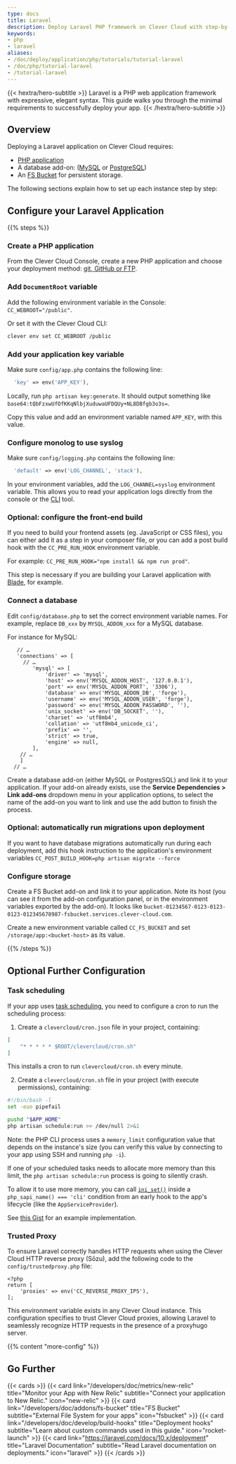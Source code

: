 ```yaml
---
type: docs
title: Laravel
description: Deploy Laravel PHP framework on Clever Cloud with step-by-step guide including database integration and configuration management
keywords:
- php
- laravel
aliases:
- /doc/deploy/application/php/tutorials/tutorial-laravel
- /doc/php/tutorial-laravel
- /tutorial-laravel
---
```


{{< hextra/hero-subtitle >}}
  Laravel is a PHP web application framework with expressive, elegant syntax. This guide walks you through the minimal requirements to successfully deploy your app.
{{< /hextra/hero-subtitle >}}

## Overview

Deploying a Laravel application on Clever Cloud requires:

- [PHP application](/developers/doc/applications/php)
- A database add-on: ([MySQL](/developers/doc/addons/mysql) or [PostgreSQL](/developers/doc/addons/postgresql))
- An [FS Bucket](/developers/doc/addons/fs-bucket) for persistent storage.

The following sections explain how to set up each instance step by step:

## Configure your Laravel Application

{{% steps %}}

### Create a PHP application

From the Clever Cloud Console, create a new PHP application and choose your deployment method: [git, GitHub or FTP](/developers/doc/quickstart/#choose-how-to-deploy).

### Add `DocumentRoot` variable

Add the following environment variable in the Console: `CC_WEBROOT="/public"`.

Or set it with the Clever Cloud CLI:

  ```bash
  clever env set CC_WEBROOT /public
  ```

### Add your application key variable

Make sure `config/app.php` contains the following line:

```php
  'key' => env('APP_KEY'),
```

Locally, run `php artisan key:generate`. It should output something like `base64:tQbFzxwUfOfKKqNlbjXuduwaUFDQUy+NL8DBfgb3o3s=`.

Copy this value and add an environment variable named `APP_KEY`, with this value.

### Configure monolog to use syslog

Make sure `config/logging.php` contains the following line:

```php
  'default' => env('LOG_CHANNEL', 'stack'),
```

In your environment variables, add the `LOG_CHANNEL=syslog` environment variable. This allows you to read your application logs directly from the console or the [CLI](/developers/doc/cli) tool.

### Optional: configure the front-end build

If you need to build your frontend assets (eg. JavaScript or CSS files), you can either add it as a step in your composer file, or you can add a post build hook with the `CC_PRE_RUN_HOOK` environment variable.

For example: `CC_PRE_RUN_HOOK="npm install && npm run prod"`.

This step is necessary if you are building your Laravel application with [Blade](https://laravel.com/docs/10.x/blade), for example.

### Connect a database

Edit `config/database.php` to set the correct environment variable names. For example, replace `DB_xxx` by `MYSQL_ADDON_xxx` for a MySQL database.

For instance for MySQL:

```php{linenos=table}
   // …
   'connections' => [
     // …
        'mysql' => [
            'driver' => 'mysql',
            'host' => env('MYSQL_ADDON_HOST', '127.0.0.1'),
            'port' => env('MYSQL_ADDON_PORT', '3306'),
            'database' => env('MYSQL_ADDON_DB', 'forge'),
            'username' => env('MYSQL_ADDON_USER', 'forge'),
            'password' => env('MYSQL_ADDON_PASSWORD', ''),
            'unix_socket' => env('DB_SOCKET', ''),
            'charset' => 'utf8mb4',
            'collation' => 'utf8mb4_unicode_ci',
            'prefix' => '',
            'strict' => true,
            'engine' => null,
        ],
    // …
    ]
  // …
```

Create a database add-on (either MySQL or PostgresSQL) and link it to your application. If your add-on already exists, use the **Service Dependencies > Link add-ons** dropdown menu in your application options, to select the name of the add-on you want to link and use the add button to finish the process.

### Optional: automatically run migrations upon deployment

If you want to have database migrations automatically run during each deployment, add this hook instruction to the application's environment variables `CC_POST_BUILD_HOOK=php artisan migrate --force`

### Configure storage

Create a FS Bucket add-on and link it to your application. Note its host (you can see it from the add-on configuration panel, or in the environment variables exported by the add-on). It looks like `bucket-01234567-0123-0123-0123-012345678987-fsbucket.services.clever-cloud.com`.

Create a new environment variable called `CC_FS_BUCKET` and set `/storage/app:<bucket-host>` as its value.

{{% /steps %}}

## Optional Further Configuration

### Task scheduling

If your app uses [task scheduling](https://laravel.com/docs/scheduling), you need to configure a cron to run the scheduling process:

1. Create a `clevercloud/cron.json` file in your project, containing:

```json
[
    "* * * * * $ROOT/clevercloud/cron.sh"
]
```

This installs a cron to run `clevercloud/cron.sh` every minute.

2. Create a `clevercloud/cron.sh` file in your project (with execute permissions), containing:

```bash
#!/bin/bash -l
set -euo pipefail

pushd "$APP_HOME"
php artisan schedule:run >> /dev/null 2>&1
```

Note: the PHP CLI process uses a `memory_limit` configuration value that depends on the instance's size (you can verify this value by connecting to your app using SSH and running `php -i`).

If one of your scheduled tasks needs to allocate more memory than this limit, the `php artisan schedule:run` process is going to silently crash.

To allow it to use more memory, you can call [`ini_set()`](https://www.php.net/manual/en/function.ini-set) inside a `php_sapi_name() === 'cli'` condition from an early hook to the app's lifecycle (like the `AppServiceProvider`).

See [this Gist](https://gist.github.com/dsferruzza/e57dd3db957efe7a649325868f0024a4) for an example implementation.

### Trusted Proxy

To ensure Laravel correctly handles HTTP requests when using the Clever Cloud HTTP reverse proxy (Sōzu), add the following code to the `config/trustedproxy.php` file:

```php{linenos=table}
<?php
return [
    'proxies' => env('CC_REVERSE_PROXY_IPS'),
];
```

This environment variable exists in any Clever Cloud instance. This configuration specifies to trust Clever Cloud proxies, allowing Laravel to seamlessly recognize HTTP requests in the presence of a proxyhugo server.

{{% content "more-config" %}}

## Go Further

{{< cards >}}
  {{< card link="/developers/doc/metrics/new-relic" title="Monitor your App with New Relic" subtitle="Connect your application to New Relic." icon="new-relic" >}}
  {{< card link="/developers/doc/addons/fs-bucket" title="FS Bucket" subtitle="External File System for your apps" icon="fsbucket" >}}
  {{< card link="/developers/doc/develop/build-hooks" title="Deployment hooks" subtitle="Learn about custom commands used in this guide." icon="rocket-launch" >}}
  {{< card link="https://laravel.com/docs/10.x/deployment" title="Laravel Documentation" subtitle="Read Laravel documentation on deployments." icon="laravel" >}}
{{< /cards >}}

